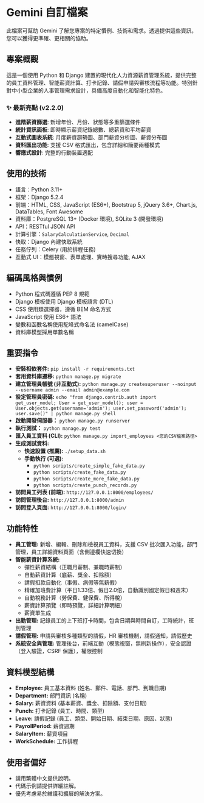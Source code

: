 # Gemini 自訂檔案

此檔案可幫助 Gemini 了解您專案的特定慣例、技術和需求。透過提供這些資訊，您可以獲得更準確、更相關的協助。

## 專案概觀

這是一個使用 Python 和 Django 建置的現代化人力資源薪資管理系統，提供完整的員工資料管理、智能薪資計算、打卡記錄、請假申請與審核流程等功能。特別針對中小型企業的人事管理需求設計，具備高度自動化和智能化特色。

### ✨ 最新亮點 (v2.2.0)
- **進階薪資篩選**: 新增年份、月份、狀態等多重篩選條件
- **統計資訊面板**: 即時顯示薪資記錄總數、總薪資和平均薪資
- **互動式圖表系統**: 月度薪資趨勢圖、部門薪資分析圖、薪資分布圖
- **資料匯出功能**: 支援 CSV 格式匯出，包含詳細和簡要兩種模式
- **響應式設計**: 完整的行動裝置適配

## 使用的技術

- 語言：Python 3.11+
- 框架：Django 5.2.4
- 前端：HTML, CSS, JavaScript (ES6+), Bootstrap 5, jQuery 3.6+, Chart.js, DataTables, Font Awesome
- 資料庫：PostgreSQL 13+ (Docker 環境), SQLite 3 (開發環境)
- API：RESTful JSON API
- 計算引擎：`SalaryCalculationService`, `Decimal`
- 快取：Django 內建快取系統
- 任務佇列：Celery (用於排程任務)
- 互動式 UI：模態視窗、表單處理、實時搜尋功能, AJAX

## 編碼風格與慣例

- Python 程式碼遵循 PEP 8 規範
- Django 模板使用 Django 模板語言 (DTL)
- CSS 使用類選擇器，遵循 BEM 命名方式
- JavaScript 使用 ES6+ 語法
- 變數和函數名稱使用駝峰式命名法 (camelCase)
- 資料庫模型採用單數名稱

## 重要指令

- **安裝相依套件:** `pip install -r requirements.txt`
- **套用資料庫遷移:** `python manage.py migrate`
- **建立管理員帳號 (非互動式):** `python manage.py createsuperuser --noinput --username admin --email admin@example.com`
- **設定管理員密碼:** `echo "from django.contrib.auth import get_user_model; User = get_user_model(); user = User.objects.get(username='admin'); user.set_password('admin'); user.save()" | python manage.py shell`
- **啟動開發伺服器：** `python manage.py runserver`
- **執行測試：** `python manage.py test`
- **匯入員工資料 (CLI):** `python manage.py import_employees <您的CSV檔案路徑>`
- **生成測試資料:**
    - **快速設置 (推薦):** `./setup_data.sh`
    - **手動執行 (可選):**
        - `python scripts/create_simple_fake_data.py`
        - `python scripts/create_fake_data.py`
        - `python scripts/create_more_fake_data.py`
        - `python scripts/create_punch_records.py`
- **訪問員工列表 (前端):** `http://127.0.0.1:8000/employees/`
- **訪問管理後台:** `http://127.0.0.1:8000/admin`
- **訪問登入頁面:** `http://127.0.0.1:8000/login/`

## 功能特性

- **員工管理:** 新增、編輯、刪除和檢視員工資料，支援 CSV 批次匯入功能，部門管理，員工詳細資料頁面（含側邊欄快速切換）
- **智能薪資計算系統:**
    - 彈性薪資結構（正職月薪制、兼職時薪制）
    - 自動薪資計算（底薪、獎金、扣除額）
    - 請假扣款自動化（事假、病假等無薪假）
    - 精確加班費計算（平日1.33倍、假日2.0倍，自動識別國定假日和週末）
    - 自動稅務計算（勞保費、健保費、所得稅）
    - 薪資計算預覽（即時預覽，詳細計算明細）
    - 薪資單生成
- **出勤管理:** 記錄員工的上下班打卡時間，包含日期與時間自訂，工時統計，班別管理
- **請假管理:** 申請與審核多種類型的請假，HR 審核機制，請假通知，請假歷史
- **系統安全與管理:** 管理後台，前端互動（模態視窗，無刷新操作），安全認證（登入驗證，CSRF 保護），權限控制

## 資料模型結構

- **Employee:** 員工基本資料 (姓名、郵件、電話、部門、到職日期)
- **Department:** 部門資訊 (名稱)
- **Salary:** 薪資資料 (基本薪資、獎金、扣除額、支付日期)
- **Punch:** 打卡記錄 (員工、時間、類型)
- **Leave:** 請假記錄 (員工、類型、開始日期、結束日期、原因、狀態)
- **PayrollPeriod:** 薪資週期
- **SalaryItem:** 薪資項目
- **WorkSchedule:** 工作排程

## 使用者偏好

- 請用繁體中文提供說明。
- 代碼示例請提供詳細註解。
- 優先考慮易於維護和擴展的解決方案。